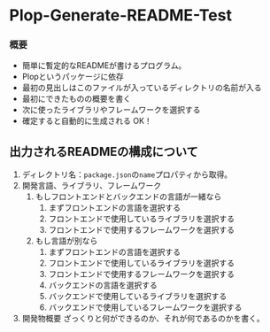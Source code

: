 # Plop-Generate-README-Test
### 概要
- 簡単に暫定的なREADMEが書けるプログラム。
- Plopというパッケージに依存
- 最初の見出しはこのファイルが入っているディレクトリの名前が入る
- 最初にできたものの概要を書く
- 次に使ったライブラリやフレームワークを選択する
- 確定すると自動的に生成される
OK！

## 出力されるREADMEの構成について

1. ディレクトリ名：`package.json`の`name`プロパティから取得。
2. 開発言語、ライブラリ、フレームワーク
    1. もしフロントエンドとバックエンドの言語が一緒なら
         1. まずフロントエンドの言語を選択する
        2. フロントエンドで使用しているライブラリを選択する
        3. フロントエンドで使用するフレームワークを選択する
    2. もし言語が別なら
        1. まずフロントエンドの言語を選択する
        2. フロントエンドで使用しているライブラリを選択する
        3. フロントエンドで使用するフレームワークを選択する
        4. バックエンドの言語を選択する
        5. バックエンドで使用しているライブラリを選択する
        6. バックエンドで使用しているフレームワークを選択する
3. 開発物概要
ざっくりと何ができるのか、それが何であるのかを書く。


